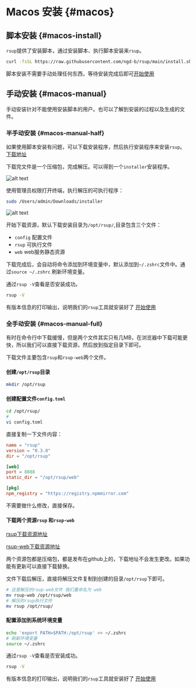 # Macos 安装 {#macos}

## 脚本安装 {#macos-install}

`rsup`提供了安装脚本，通过安装脚本、执行脚本安装来`rsup`。

```sh
curl -fsSL https://raw.githubusercontent.com/ngd-b/rsup/main/install.sh | sh
```

脚本安装不需要手动处理任何东西，等待安装完成后即可[开始使用](../start/base)

## 手动安装 {#macos-manual}

手动安装针对不能使用安装脚本的用户。也可以了解到安装的过程以及生成的文件。

### 半手动安装 {#macos-manual-half}

如果使用脚本安装有问题，可以下载安装程序，然后执行安装程序来安装`rsup`。[下载地址](https://github.com/ngd-b/rsup/releases/download/latest/rsup-installer-macos-latest.tar.gz)

下载完文件是一个压缩包，完成解压。可以得到一个`installer`安装程序。

![alt text](/assets/macos-installer.png)

使用管理员权限打开终端，执行解压的可执行程序：

```sh
sudo /Users/admin/Downloads/installer 
```

![alt text](/assets/macos-installer-process.png)

开始下载资源，默认下载安装目录为`/opt/rsup/`,目录包含三个文件：

* `config` 配置文件
* `rsup` 可执行文件
* `web` web服务静态资源

下载完成后，会自动将命令添加到环境变量中，默认添加到`~/.zshrc`文件中。通过`source ~/.zshrc` 刷新环境变量。

通过`rsup -V`查看是否安装成功。

```sh
rsup -V
```

有版本信息的打印输出，说明我们的`rsup`工具就安装好了 [开始使用](../start/base)

### 全手动安装 {#macos-manual-full}

有时在命令行中下载缓慢，但是两个文件其实只有几MB，在浏览器中下载可能更快，所以我们可以直接下载资源，然后放到指定目录下即可。

下载文件主要包含`rsup`和`rsup-web`两个文件。

#### 创建`/opt/rsup`目录

```sh
mkdir /opt/rsup
```

#### 创建配置文件`config.toml`

```sh
cd /opt/rsup/
# 
vi config.toml
```

直接复制一下文件内容：

```toml
name = "rsup"
version = "0.3.0"
dir = "/opt/rsup"

[web]
port = 8888
static_dir = "/opt/rsup/web"

[pkg]
npm_registry = "https://registry.npmmirror.com"
```

不需要做什么修改，直接保存。

#### 下载两个资源`rsup` 和`rsup-web`

[rsup下载资源地址](https://github.com/ngd-b/rsup/releases/download/latest/rsup-macos-latest.tar.gz)

[rsup-web下载资源地址](https://github.com/ngd-b/rsup-web/releases/download/latest/rsup-web.tar.gz)

两个资源包都是压缩包，都是发布在github上的，下载地址不会发生更改。如果功能有更新可以直接下载替换。

文件下载后解压，直接将解压文件复制到创建的目录`/opt/rsup`下即可。

```sh
# 这里解压的rsup-web文件 我们重命名为 web
mv rsup-web /opt/rsup/web
# 解压的rsup执行文件
mv rsup /opt/rsup/
```

#### 配置添加到系统环境变量

```sh
echo 'export PATH=$PATH:/opt/rsup' >> ~/.zshrc
# 刷新环境变量
source ~/.zshrc
```

通过`rsup -V`查看是否安装成功。

```sh
rsup -V
```

有版本信息的打印输出，说明我们的`rsup`工具就安装好了 [开始使用](../start/base)
